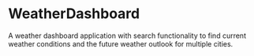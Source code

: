 # WeatherDashboard

A weather dashboard application with search functionality to find current weather conditions and the future weather outlook for multiple cities.

